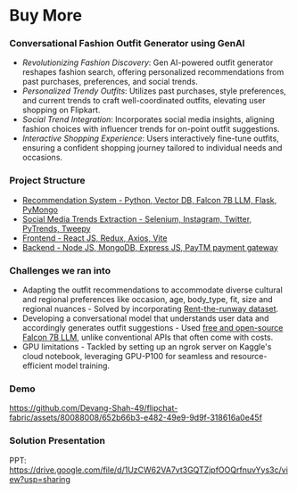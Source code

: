 # Buy More


### Conversational Fashion Outfit Generator using GenAI
- *Revolutionizing Fashion Discovery*: Gen AI-powered outfit generator reshapes fashion search, offering personalized recommendations from past purchases, preferences, and social trends.
- *Personalized Trendy Outfits*: Utilizes past purchases, style preferences, and current trends to craft well-coordinated outfits, elevating user shopping on Flipkart.
- *Social Trend Integration*: Incorporates social media insights, aligning fashion choices with influencer trends for on-point outfit suggestions.
- *Interactive Shopping Experience*: Users interactively fine-tune outfits, ensuring a confident shopping journey tailored to individual needs and occasions.

### Project Structure
- [Recommendation System - Python, Vector DB, Falcon 7B LLM, Flask, PyMongo](https://github.com/Devang-Shah-49/flipchat-fabric/tree/rishabh/backend)
- [Social Media Trends Extraction - Selenium, Instagram, Twitter, PyTrends, Tweepy](https://github.com/Devang-Shah-49/flipchat-fabric/tree/rishabh/scrappers)
- [Frontend - React JS, Redux, Axios, Vite](https://github.com/Devang-Shah-49/flipchat-fabric/tree/rishabh/client)
- [Backend - Node JS, MongoDB, Express JS, PayTM payment gateway](https://github.com/Devang-Shah-49/flipchat-fabric/tree/rishabh/server)

### Challenges we ran into
- Adapting the outfit recommendations to accommodate diverse cultural and regional preferences like occasion, age, body_type, fit, size and regional nuances - Solved by incorporating [Rent-the-runway dataset](https://cseweb.ucsd.edu/~jmcauley/datasets.html#clothing_fit).
- Developing a conversational model that understands user data and accordingly generates outfit suggestions - Used [free and open-source Falcon 7B LLM](https://huggingface.co/TheBloke/WizardLM-Uncensored-Falcon-7B-GPTQ), unlike conventional APIs that often come with costs.
- GPU limitations - Tackled by setting up an ngrok server on Kaggle's cloud notebook, leveraging GPU-P100 for seamless and resource-efficient model training.

### Demo
https://github.com/Devang-Shah-49/flipchat-fabric/assets/80088008/652b66b3-e482-49e9-9d9f-318616a0e45f

### Solution Presentation
PPT: https://drive.google.com/file/d/1UzCW62VA7vt3GQTZjpfOOQrfnuvYys3c/view?usp=sharing


